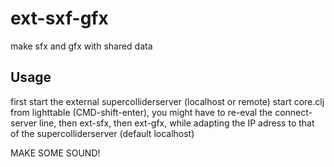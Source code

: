 # ext-sxf-gfx

make sfx and gfx with shared data

## Usage

first start the external supercolliderserver (localhost or remote)
start core.clj from lighttable (CMD-shift-enter), you might have to re-eval the connect-server line,
then ext-sfx, then ext-gfx, while adapting the IP adress to that of the supercolliderserver (default localhost)

MAKE SOME SOUND!

